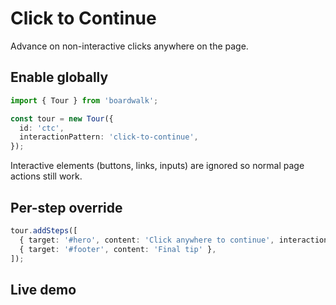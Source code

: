 # Click to Continue

Advance on non-interactive clicks anywhere on the page.

## Enable globally
```ts
import { Tour } from 'boardwalk';

const tour = new Tour({
  id: 'ctc',
  interactionPattern: 'click-to-continue',
});
```

Interactive elements (buttons, links, inputs) are ignored so normal page actions still work.

## Per-step override
```ts
tour.addSteps([
  { target: '#hero', content: 'Click anywhere to continue', interactionPattern: 'click-to-continue' },
  { target: '#footer', content: 'Final tip' },
]);
```

## Live demo
<DemoClickToContinue />
